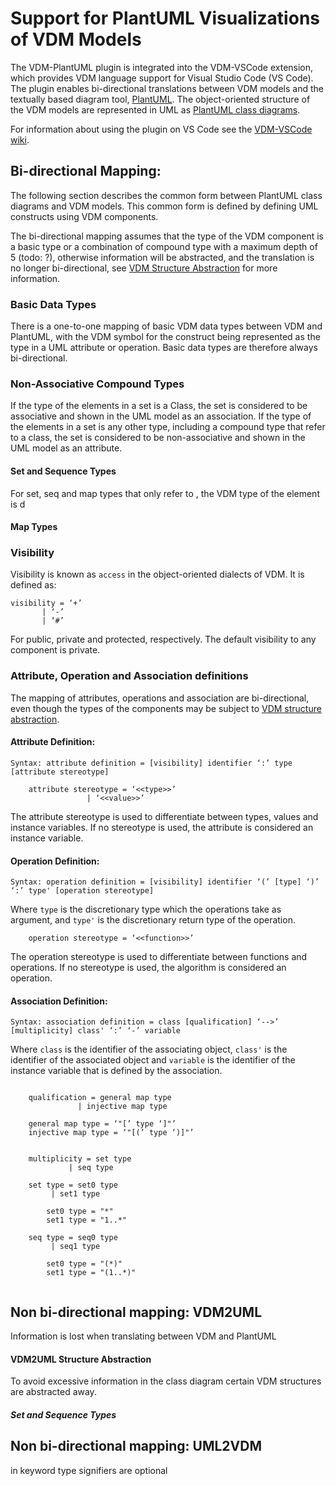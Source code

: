 
# Support for PlantUML Visualizations of VDM Models 

The VDM-PlantUML plugin is integrated into the VDM-VSCode extension, which provides VDM language support for Visual Studio Code (VS Code). 
The plugin enables bi-directional translations between VDM models and the textually based diagram tool, [PlantUML](https://plantuml.com/). 
The object-oriented structure of the VDM models are represented in UML as [PlantUML class diagrams](https://plantuml.com/class-diagram).

For information about using the plugin on VS Code see the [VDM-VSCode wiki](https://github.com/overturetool/vdm-vscode/wiki/Translation#Translate-to-UML).

## Bi-directional Mapping:

The following section describes the common form between PlantUML class diagrams and VDM models. This common form is defined by defining UML constructs using VDM components.  

The bi-directional mapping assumes that the type of the VDM component is a basic type or a combination of compound type with a maximum depth of 5 (todo: ?), otherwise information will be abstracted, and the translation is no longer bi-directional, see [VDM Structure Abstraction](https://github.com/jolnd/vdm-plantuml-plugin/edit/main/README.md#vdm-structure-abstraction) for more information. 


### Basic Data Types

There is a one-to-one mapping of basic VDM data types between VDM and PlantUML, 
with the VDM symbol for the construct being represented as the type in a UML attribute or operation.
Basic data types are therefore always bi-directional.

### Non-Associative Compound Types
If the type of the elements in a set is a Class, the set is considered to be associative and shown in the UML model as an association. 
If the type of the elements in a set is any other type, including a compound type that refer to a class, the set is considered to be non-associative and shown in the UML model as an attribute.


#### Set and Sequence Types

For set, seq and map types that only refer to , the VDM type of the element is d


#### Map Types



### Visibility
Visibility is known as `access` in the object-oriented dialects of VDM. 
It is defined as:

``` 
visibility = ‘+’
	   | ‘-’
	   | ‘#’    
``` 
For public, private and protected, respectively. The default visibility to any component is private.

### Attribute, Operation and Association definitions
The mapping of attributes, operations and association are bi-directional, even though the types of the components may be subject to [VDM structure abstraction](https://github.com/jolnd/vdm-plantuml-plugin/edit/main/README.md#vdm-structure-abstraction).


#### Attribute Definition:

```
Syntax: attribute definition = [visibility] identifier ‘:’ type [attribute stereotype]

	attribute stereotype = ‘<<type>>’
			     | ‘<<value>>’	
```
The attribute stereotype is used to differentiate between types, values and instance variables. If no stereotype is used, the attribute is considered an instance variable.  

#### Operation Definition:
```
Syntax: operation definition = [visibility] identifier ‘(’ [type] ‘)’ ‘:’ type' [operation stereotype]

``` 
Where `type` is the discretionary type which the operations take as argument, and `type'` is the discretionary return type of the operation.   
```
	operation stereotype = ‘<<function>>’
```
The operation stereotype is used to differentiate between functions and operations. If no stereotype is used, the algorithm is considered an operation.


#### Association Definition:
	
```
Syntax:	association definition = class [qualification] ‘-->’ [multiplicity] class' ‘:’ ‘-’ variable 
``` 

Where `class` is the identifier of the associating object, `class'` is the identifier of the associated object and `variable` is the identifier of the instance variable that is defined by the association.


``` 

	qualification = general map type
		       | injective map type

	general map type = ‘"[’ type ‘]"’ 
	injective map type = ‘"[(’ type ‘)]"’ 


	multiplicity = set type
		     | seq type

	set type = set0 type
		 | set1 type

		set0 type = "*"
		set1 type = "1..*"

	seq type = seq0 type
		 | seq1 type

		set0 type = "(*)"
		set1 type = "(1..*)"
    
``` 



## Non bi-directional mapping: VDM2UML

Information is lost when translating between VDM and PlantUML

#### VDM2UML Structure Abstraction

To avoid excessive information in the class diagram certain VDM structures are abstracted away.

##### Set and Sequence Types




## Non bi-directional mapping: UML2VDM


in keyword
type signifiers are optional

